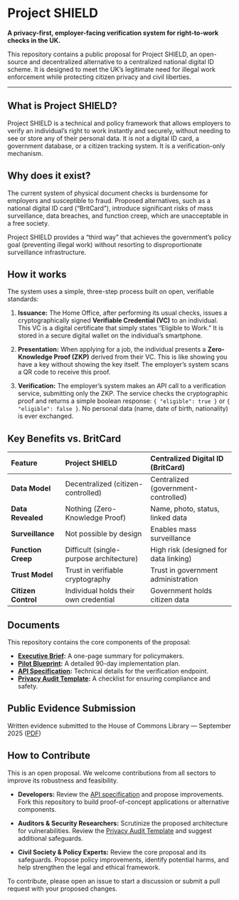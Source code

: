 # Project SHIELD

**A privacy-first, employer-facing verification system for right-to-work checks in the UK.**

This repository contains a public proposal for Project SHIELD, an open-source and decentralized alternative to a centralized national digital ID scheme. It is designed to meet the UK’s legitimate need for illegal work enforcement while protecting citizen privacy and civil liberties.

---

## What is Project SHIELD?

Project SHIELD is a technical and policy framework that allows employers to verify an individual’s right to work instantly and securely, without needing to see or store any of their personal data. It is not a digital ID card, a government database, or a citizen tracking system. It is a verification-only mechanism.

## Why does it exist?

The current system of physical document checks is burdensome for employers and susceptible to fraud. Proposed alternatives, such as a national digital ID card (“BritCard”), introduce significant risks of mass surveillance, data breaches, and function creep, which are unacceptable in a free society. 

Project SHIELD provides a “third way” that achieves the government’s policy goal (preventing illegal work) without resorting to disproportionate surveillance infrastructure.

## How it works

The system uses a simple, three-step process built on open, verifiable standards:

1.  **Issuance:** The Home Office, after performing its usual checks, issues a cryptographically signed **Verifiable Credential (VC)** to an individual. This VC is a digital certificate that simply states “Eligible to Work.” It is stored in a secure digital wallet on the individual’s smartphone.

2.  **Presentation:** When applying for a job, the individual presents a **Zero-Knowledge Proof (ZKP)** derived from their VC. This is like showing you have a key without showing the key itself. The employer’s system scans a QR code to receive this proof.

3.  **Verification:** The employer’s system makes an API call to a verification service, submitting only the ZKP. The service checks the cryptographic proof and returns a simple boolean response: `{ "eligible": true }` or `{ "eligible": false }`. No personal data (name, date of birth, nationality) is ever exchanged.

## Key Benefits vs. BritCard

| Feature | Project SHIELD | Centralized Digital ID (BritCard) |
| :--- | :--- | :--- |
| **Data Model** | Decentralized (citizen-controlled) | Centralized (government-controlled) |
| **Data Revealed** | Nothing (Zero-Knowledge Proof) | Name, photo, status, linked data |
| **Surveillance** | Not possible by design | Enables mass surveillance |
| **Function Creep** | Difficult (single-purpose architecture) | High risk (designed for data linking) |
| **Trust Model** | Trust in verifiable cryptography | Trust in government administration |
| **Citizen Control** | Individual holds their own credential | Government holds citizen data |

## Documents

This repository contains the core components of the proposal:

- **[Executive Brief](./executive_brief.md):** A one-page summary for policymakers.
- **[Pilot Blueprint](./pilot_plan.md):** A detailed 90-day implementation plan.
- **[API Specification](./api_spec.md):** Technical details for the verification endpoint.
- **[Privacy Audit Template](./privacy_audit_template.md):** A checklist for ensuring compliance and safety.

## Public Evidence Submission

Written evidence submitted to the House of Commons Library — September 2025 ([PDF](./evidence/Project_SHIELD_Written_Evidence_Submission.pdf))

## How to Contribute

This is an open proposal. We welcome contributions from all sectors to improve its robustness and feasibility.

- **Developers:** Review the [API specification](./api_spec.md) and propose improvements. Fork this repository to build proof-of-concept applications or alternative components.

- **Auditors & Security Researchers:** Scrutinize the proposed architecture for vulnerabilities. Review the [Privacy Audit Template](./privacy_audit_template.md) and suggest additional safeguards.

- **Civil Society & Policy Experts:** Review the core proposal and its safeguards. Propose policy improvements, identify potential harms, and help strengthen the legal and ethical framework.

To contribute, please open an issue to start a discussion or submit a pull request with your proposed changes.
